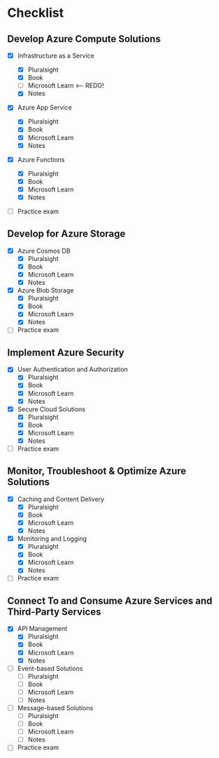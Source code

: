 # Checklist

## Develop Azure Compute Solutions

- [x] Infrastructure as a Service

  - [x] Pluralsight
  - [x] Book
  - [ ] Microsoft Learn <-- REDO!
  - [x] Notes

- [x] Azure App Service
  - [x] Pluralsight
  - [x] Book
  - [x] Microsoft Learn
  - [x] Notes
- [x] Azure Functions
  - [x] Pluralsight
  - [x] Book
  - [x] Microsoft Learn
  - [x] Notes
- [ ] Practice exam

## Develop for Azure Storage

- [x] Azure Cosmos DB
  - [x] Pluralsight
  - [x] Book
  - [x] Microsoft Learn
  - [x] Notes
- [x] Azure Blob Storage
  - [x] Pluralsight
  - [x] Book
  - [x] Microsoft Learn
  - [x] Notes
- [ ] Practice exam

## Implement Azure Security

- [x] User Authentication and Authorization
  - [x] Pluralsight
  - [x] Book
  - [x] Microsoft Learn
  - [x] Notes
- [x] Secure Cloud Solutions
  - [x] Pluralsight
  - [x] Book
  - [x] Microsoft Learn
  - [x] Notes
- [ ] Practice exam

## Monitor, Troubleshoot & Optimize Azure Solutions

- [x] Caching and Content Delivery
  - [x] Pluralsight
  - [x] Book
  - [x] Microsoft Learn
  - [x] Notes
- [x] Monitoring and Logging
  - [x] Pluralsight
  - [x] Book
  - [x] Microsoft Learn
  - [x] Notes
- [ ] Practice exam

## Connect To and Consume Azure Services and Third-Party Services

- [X] API Management
  - [X] Pluralsight
  - [X] Book
  - [X] Microsoft Learn
  - [X] Notes
- [ ] Event-based Solutions
  - [ ] Pluralsight
  - [ ] Book
  - [ ] Microsoft Learn
  - [ ] Notes
- [ ] Message-based Solutions
  - [ ] Pluralsight
  - [ ] Book
  - [ ] Microsoft Learn
  - [ ] Notes
- [ ] Practice exam
